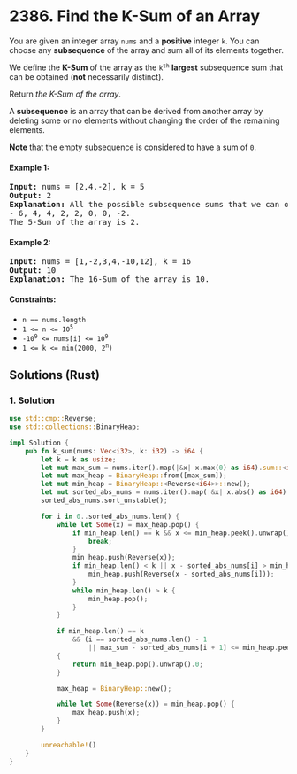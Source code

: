 # 2386. Find the K-Sum of an Array
You are given an integer array `nums` and a **positive** integer `k`. You can choose any **subsequence** of the array and sum all of its elements together.

We define the **K-Sum** of the array as the <code>k<sup>th</sup></code> **largest** subsequence sum that can be obtained (**not** necessarily distinct).

Return *the K-Sum of the array*.

A **subsequence** is an array that can be derived from another array by deleting some or no elements without changing the order of the remaining elements.

**Note** that the empty subsequence is considered to have a sum of `0`.

#### Example 1:
<pre>
<strong>Input:</strong> nums = [2,4,-2], k = 5
<strong>Output:</strong> 2
<strong>Explanation:</strong> All the possible subsequence sums that we can obtain are the following sorted in decreasing order:
- 6, 4, 4, 2, 2, 0, 0, -2.
The 5-Sum of the array is 2.
</pre>

#### Example 2:
<pre>
<strong>Input:</strong> nums = [1,-2,3,4,-10,12], k = 16
<strong>Output:</strong> 10
<strong>Explanation:</strong> The 16-Sum of the array is 10.
</pre>

#### Constraints:
* `n == nums.length`
* <code>1 <= n <= 10<sup>5</sup></code>
* <code>-10<sup>9</sup> <= nums[i] <= 10<sup>9</sup></code>
* <code>1 <= k <= min(2000, 2<sup>n</sup>)</code>

## Solutions (Rust)

### 1. Solution
```Rust
use std::cmp::Reverse;
use std::collections::BinaryHeap;

impl Solution {
    pub fn k_sum(nums: Vec<i32>, k: i32) -> i64 {
        let k = k as usize;
        let mut max_sum = nums.iter().map(|&x| x.max(0) as i64).sum::<i64>();
        let mut max_heap = BinaryHeap::from([max_sum]);
        let mut min_heap = BinaryHeap::<Reverse<i64>>::new();
        let mut sorted_abs_nums = nums.iter().map(|&x| x.abs() as i64).collect::<Vec<_>>();
        sorted_abs_nums.sort_unstable();

        for i in 0..sorted_abs_nums.len() {
            while let Some(x) = max_heap.pop() {
                if min_heap.len() == k && x <= min_heap.peek().unwrap().0 {
                    break;
                }
                min_heap.push(Reverse(x));
                if min_heap.len() < k || x - sorted_abs_nums[i] > min_heap.peek().unwrap().0 {
                    min_heap.push(Reverse(x - sorted_abs_nums[i]));
                }
                while min_heap.len() > k {
                    min_heap.pop();
                }
            }

            if min_heap.len() == k
                && (i == sorted_abs_nums.len() - 1
                    || max_sum - sorted_abs_nums[i + 1] <= min_heap.peek().unwrap().0)
            {
                return min_heap.pop().unwrap().0;
            }

            max_heap = BinaryHeap::new();

            while let Some(Reverse(x)) = min_heap.pop() {
                max_heap.push(x);
            }
        }

        unreachable!()
    }
}
```
